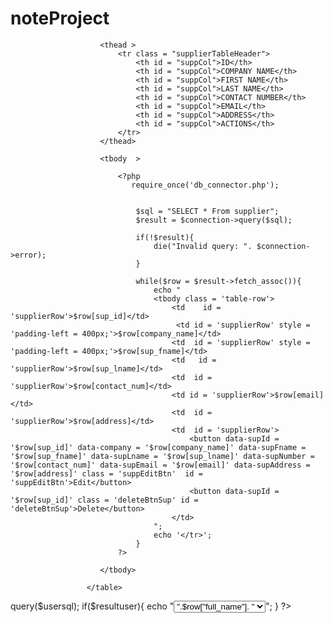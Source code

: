 # noteProject

<table class = "supplierTable" >

                        <thead >
                            <tr class = "supplierTableHeader">
                                <th id = "suppCol">ID</th>
                                <th id = "suppCol">COMPANY NAME</th>
                                <th id = "suppCol">FIRST NAME</th>
                                <th id = "suppCol">LAST NAME</th>
                                <th id = "suppCol">CONTACT NUMBER</th>
                                <th id = "suppCol">EMAIL</th>
                                <th id = "suppCol">ADDRESS</th>
                                <th id = "suppCol">ACTIONS</th>
                            </tr>
                        </thead>

                        <tbody  >
                
                            <?php
                               require_once('db_connector.php');


                                $sql = "SELECT * From supplier";
                                $result = $connection->query($sql);

                                if(!$result){
                                    die("Invalid query: ". $connection->error);
                                }

                                while($row = $result->fetch_assoc()){
                                    echo "
                                    <tbody class = 'table-row'>
                                        <td    id = 'supplierRow'>$row[sup_id]</td>
                                         <td id = 'supplierRow' style = 'padding-left = 400px;'>$row[company_name]</td>
                                        <td  id = 'supplierRow' style = 'padding-left = 400px;'>$row[sup_fname]</td>
                                        <td   id = 'supplierRow'>$row[sup_lname]</td>
                                        <td  id = 'supplierRow'>$row[contact_num]</td>
                                        <td id = 'supplierRow'>$row[email]</td>
                                        <td  id = 'supplierRow'>$row[address]</td>
                                        <td  id = 'supplierRow'>
                                            <button data-supId = '$row[sup_id]' data-company = '$row[company_name]' data-supFname = '$row[sup_fname]' data-supLname = '$row[sup_lname]' data-supNumber = '$row[contact_num]' data-supEmail = '$row[email]' data-supAddress = '$row[address]' class = 'suppEditBtn'  id = 'suppEditBtn'>Edit</button>
                                            <button data-supId = '$row[sup_id]' class = 'deleteBtnSup' id = 'deleteBtnSup'>Delete</button>
                                        </td> 
                                    ";
                                    echo '</tr>';
                                }
                            ?>
                
                        </tbody>

                     </table>

<?php

    require_once "db_connector.php";

    $usersql = "SELECT user_id, CONCAT(user_fname, ' ', user_lname) as full_name FROM users";
    $resultuser = $connection->query($usersql);

    if($resultuser){
        echo "<select>";
            while($row = $resultuser->fetch_assoc()){
                echo "<option value = '".$row["user_id"]."'>".$row["full_name"]. "</option>";
            }
        echo "</select>";
    }
?>
